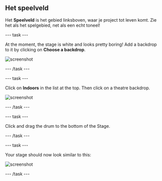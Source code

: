 ## Het speelveld

Het **Speelveld** is het gebied linksboven, waar je project tot leven komt. Zie het als het spelgebied, net als een echt toneel!

\--- task \---

At the moment, the stage is white and looks pretty boring! Add a backdrop to it by clicking on **Choose a backdrop**.

![screenshot](images/band-stage-choose.png)

\--- /task \---

\--- task \---

Click on **Indoors** in the list at the top. Then click on a theatre backdrop.

![screenshot](images/band-backdrop.png)

\--- /task \---

\--- task \---

Click and drag the drum to the bottom of the Stage.

\--- /task \---

\--- task \---

Your stage should now look similar to this:

![screenshot](images/band-stage.png)

\--- /task \---